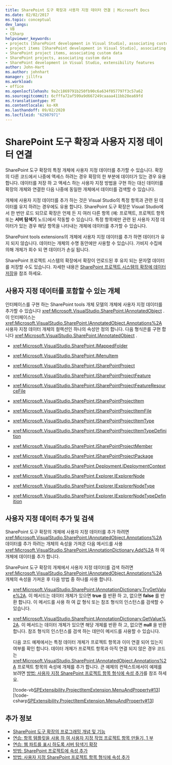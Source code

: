 ```yaml
---
title: SharePoint 도구 확장과 사용자 지정 데이터 연결 | Microsoft Docs
ms.date: 02/02/2017
ms.topic: conceptual
dev_langs:
- VB
- CSharp
helpviewer_keywords:
- projects [SharePoint development in Visual Studio], associating custom data
- project items [SharePoint development in Visual Studio], associating custom data
- SharePoint project items, associating custom data
- SharePoint projects, associating custom data
- SharePoint development in Visual Studio, extensibility features
author: John-Hart
ms.author: johnhart
manager: jillfra
ms.workload:
- office
ms.openlocfilehash: 9a2c1869791b250fb90c6a634f057797f3c57a62
ms.sourcegitcommit: 6cfffa72af599a9d667249caaaa411bb28ea69fd
ms.translationtype: MT
ms.contentlocale: ko-KR
ms.lasthandoff: 09/02/2020
ms.locfileid: "62987971"
---
```

# <a name="associate-custom-data-with-sharepoint-tools-extensions"></a>SharePoint 도구 확장과 사용자 지정 데이터 연결
  SharePoint 도구 확장의 특정 개체에 사용자 지정 데이터를 추가할 수 있습니다. 확장의 다른 코드에서 나중에 액세스 하려는 경우 확장의 한 부분에 데이터가 있는 경우 유용 합니다. 데이터를 저장 하 고 액세스 하는 사용자 지정 방법을 구현 하는 대신 데이터를 확장의 개체와 연결한 다음 나중에 동일한 개체에서 데이터를 검색할 수 있습니다.

 개체에 사용자 지정 데이터를 추가 하는 것은 Visual Studio의 특정 항목과 관련 된 데이터를 유지 하려는 경우에도 유용 합니다. SharePoint 도구 확장은 Visual Studio에서 한 번만 로드 되므로 확장은 언제 든 지 여러 다른 항목 (예: 프로젝트, 프로젝트 항목 또는 **서버 탐색기** 노드)에서 작동할 수 있습니다. 특정 항목에만 관련 된 사용자 지정 데이터가 있는 경우 해당 항목을 나타내는 개체에 데이터를 추가할 수 있습니다.

 SharePoint tools extensions의 개체에 사용자 지정 데이터를 추가 하면 데이터가 유지 되지 않습니다. 데이터는 개체의 수명 동안에만 사용할 수 있습니다. 가비지 수집에 의해 개체가 회수 되 면 데이터가 손실 됩니다.

 SharePoint 프로젝트 시스템의 확장에서 확장이 언로드된 후 유지 되는 문자열 데이터를 저장할 수도 있습니다. 자세한 내용은 [SharePoint 프로젝트 시스템의 확장에 데이터 저장](../sharepoint/saving-data-in-extensions-of-the-sharepoint-project-system.md)을 참조 하세요.

## <a name="objects-that-can-contain-custom-data"></a>사용자 지정 데이터를 포함할 수 있는 개체
 인터페이스를 구현 하는 SharePoint tools 개체 모델의 개체에 사용자 지정 데이터를 추가할 수 있습니다 <xref:Microsoft.VisualStudio.SharePoint.IAnnotatedObject> . 이 인터페이스는 <xref:Microsoft.VisualStudio.SharePoint.IAnnotatedObject.Annotations%2A> 사용자 지정 데이터 개체의 컬렉션인 하나의 속성만 정의 합니다. 다음 형식은를 구현 합니다 <xref:Microsoft.VisualStudio.SharePoint.IAnnotatedObject> .

- <xref:Microsoft.VisualStudio.SharePoint.IMappedFolder>

- <xref:Microsoft.VisualStudio.SharePoint.IMenuItem>

- <xref:Microsoft.VisualStudio.SharePoint.ISharePointProject>

- <xref:Microsoft.VisualStudio.SharePoint.ISharePointProjectFeature>

- <xref:Microsoft.VisualStudio.SharePoint.ISharePointProjectFeatureResourceFile>

- <xref:Microsoft.VisualStudio.SharePoint.ISharePointProjectItem>

- <xref:Microsoft.VisualStudio.SharePoint.ISharePointProjectItemFile>

- <xref:Microsoft.VisualStudio.SharePoint.ISharePointProjectItemType>

- <xref:Microsoft.VisualStudio.SharePoint.ISharePointProjectItemTypeDefinition>

- <xref:Microsoft.VisualStudio.SharePoint.ISharePointProjectMember>

- <xref:Microsoft.VisualStudio.SharePoint.ISharePointProjectPackage>

- <xref:Microsoft.VisualStudio.SharePoint.Deployment.IDeploymentContext>

- <xref:Microsoft.VisualStudio.SharePoint.Explorer.IExplorerNode>

- <xref:Microsoft.VisualStudio.SharePoint.Explorer.IExplorerNodeType>

- <xref:Microsoft.VisualStudio.SharePoint.Explorer.IExplorerNodeTypeDefinition>

## <a name="add-and-retrieve-custom-data"></a>사용자 지정 데이터 추가 및 검색
 SharePoint 도구 확장의 개체에 사용자 지정 데이터를 추가 하려면 <xref:Microsoft.VisualStudio.SharePoint.IAnnotatedObject.Annotations%2A> 데이터를 추가 하려는 개체의 속성을 가져온 다음 메서드를 사용 <xref:Microsoft.VisualStudio.SharePoint.IAnnotationDictionary.Add%2A> 하 여 개체에 데이터를 추가 합니다.

 SharePoint 도구 확장의 개체에서 사용자 지정 데이터를 검색 하려면 <xref:Microsoft.VisualStudio.SharePoint.IAnnotatedObject.Annotations%2A> 개체의 속성을 가져온 후 다음 방법 중 하나를 사용 합니다.

- <xref:Microsoft.VisualStudio.SharePoint.IAnnotationDictionary.TryGetValue%2A>. 이 메서드는 데이터 개체가 있으면 **true** 를 반환 하 고, 없으면 **false** 를 반환 합니다. 이 메서드를 사용 하 여 값 형식 또는 참조 형식의 인스턴스를 검색할 수 있습니다.

- <xref:Microsoft.VisualStudio.SharePoint.IAnnotationDictionary.GetValue%2A>. 이 메서드는 데이터 개체가 있으면 해당 개체를 반환 하 고, 없으면 **null** 을 반환 합니다. 참조 형식의 인스턴스를 검색 하는 데만이 메서드를 사용할 수 있습니다.

  다음 코드 예제에서는 특정 데이터 개체가 프로젝트 항목과 이미 연결 되어 있는지 여부를 확인 합니다. 데이터 개체가 프로젝트 항목과 아직 연결 되지 않은 경우 코드는 <xref:Microsoft.VisualStudio.SharePoint.IAnnotatedObject.Annotations%2A> 프로젝트 항목의 속성에 개체를 추가 합니다. 큰 예제의 컨텍스트에서이 예제를 보려면 [방법: 사용자 지정 SharePoint 프로젝트 항목 형식에 속성 추가](../sharepoint/how-to-add-a-property-to-a-custom-sharepoint-project-item-type.md)를 참조 하세요.

  [!code-vb[SPExtensibility.ProjectItemExtension.MenuAndProperty#13](../sharepoint/codesnippet/VisualBasic/projectitemmenuandproperty/extension/projectitemtypeproperty.vb#13)]
  [!code-csharp[SPExtensibility.ProjectItemExtension.MenuAndProperty#13](../sharepoint/codesnippet/CSharp/projectitemmenuandproperty/extension/projectitemtypeproperty.cs#13)]

## <a name="see-also"></a>추가 정보
- [SharePoint 도구 확장의 프로그래밍 개념 및 기능](../sharepoint/programming-concepts-and-features-for-sharepoint-tools-extensions.md)
- [연습: 항목 템플릿을 사용 하 여 사용자 지정 작업 프로젝트 항목 만들기, 1 부](../sharepoint/walkthrough-creating-a-custom-action-project-item-with-an-item-template-part-1.md)
- [연습: 웹 파트를 표시 하도록 서버 탐색기 확장](../sharepoint/walkthrough-extending-server-explorer-to-display-web-parts.md)
- [방법: SharePoint 프로젝트에 속성 추가](../sharepoint/how-to-add-a-property-to-sharepoint-projects.md)
- [방법: 사용자 지정 SharePoint 프로젝트 항목 형식에 속성 추가](../sharepoint/how-to-add-a-property-to-a-custom-sharepoint-project-item-type.md)
